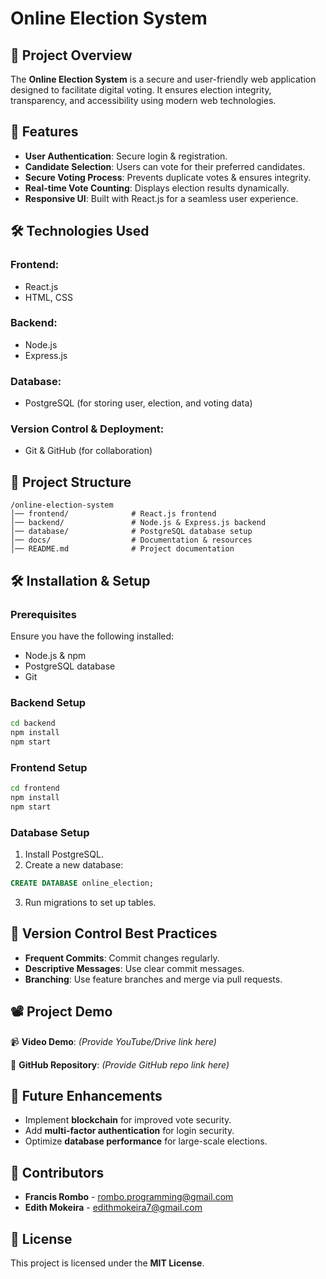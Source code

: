 # Online Election System

## 📌 Project Overview
The **Online Election System** is a secure and user-friendly web application designed to facilitate digital voting. It ensures election integrity, transparency, and accessibility using modern web technologies.

## 🚀 Features
- **User Authentication**: Secure login & registration.
- **Candidate Selection**: Users can vote for their preferred candidates.
- **Secure Voting Process**: Prevents duplicate votes & ensures integrity.
- **Real-time Vote Counting**: Displays election results dynamically.
- **Responsive UI**: Built with React.js for a seamless user experience.

## 🛠️ Technologies Used
### **Frontend:**
- React.js
- HTML, CSS

### **Backend:**
- Node.js
- Express.js

### **Database:**
- PostgreSQL (for storing user, election, and voting data)

### **Version Control & Deployment:**
- Git & GitHub (for collaboration)

## 📂 Project Structure
```
/online-election-system
│── frontend/              # React.js frontend
│── backend/               # Node.js & Express.js backend
│── database/              # PostgreSQL database setup
│── docs/                  # Documentation & resources
│── README.md              # Project documentation
```

## 🛠️ Installation & Setup
### **Prerequisites**
Ensure you have the following installed:
- Node.js & npm
- PostgreSQL database
- Git

### **Backend Setup**
```sh
cd backend
npm install
npm start
```

### **Frontend Setup**
```sh
cd frontend
npm install
npm start
```

### **Database Setup**
1. Install PostgreSQL.
2. Create a new database:
```sql
CREATE DATABASE online_election;
```
3. Run migrations to set up tables.

## 🔄 Version Control Best Practices
- **Frequent Commits**: Commit changes regularly.
- **Descriptive Messages**: Use clear commit messages.
- **Branching**: Use feature branches and merge via pull requests.

## 📽️ Project Demo
📹 **Video Demo**: *(Provide YouTube/Drive link here)*

🔗 **GitHub Repository**: *(Provide GitHub repo link here)*

## 📝 Future Enhancements
- Implement **blockchain** for improved vote security.
- Add **multi-factor authentication** for login security.
- Optimize **database performance** for large-scale elections.

## 🤝 Contributors
- **Francis Rombo** - [rombo.programming@gmail.com](mailto:rombo.programming@gmail..com)
- **Edith Mokeira** - [edithmokeira7@gmail.com](mailto:edithmokeira7@.com)

## 📜 License
This project is licensed under the **MIT License**.

